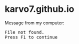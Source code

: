 # karvo7.github.io
<p>Message from my computer:</p>
<p><samp>File not found.<br>Press F1 to continue</samp></p>
